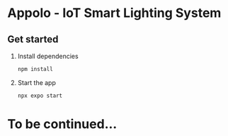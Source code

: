 # Appolo - IoT Smart Lighting System

## Get started

1. Install dependencies

   ```bash
   npm install
   ```

2. Start the app

   ```bash
   npx expo start
   ```

# To be continued...
